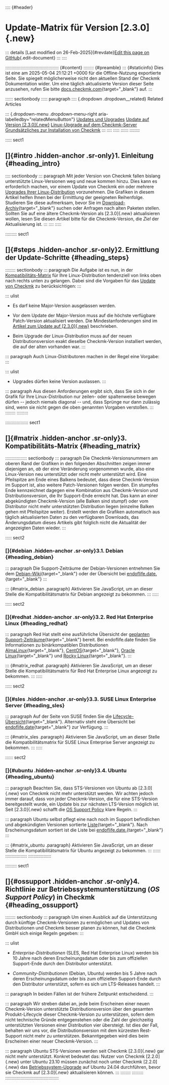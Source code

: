:::: {#header}
# Update-Matrix für Version [2.3.0]{.new}

::: details
[Last modified on 26-Feb-2025]{#revdate}[Edit this page on
GitHub](https://github.com/Checkmk/checkmk-docs/edit/2.3.0/src/onprem/de/update_matrix.asciidoc){.edit-document}
:::
::::

:::::::::::::::::::::::::::::::::::::::::: {#content}
:::::::: {#preamble}
::: {#staticinfo}
Dies ist eine am 2025-05-04 21:12:21 +0000 für die Offline-Nutzung
exportierte Seite. Sie spiegelt möglicherweise nicht den aktuellen Stand
der Checkmk Dokumentation wider. Um eine täglich aktualisierte Version
dieser Seite anzusehen, rufen Sie bitte
[docs.checkmk.com](https://docs.checkmk.com/){target="_blank"} auf.
:::

:::::: sectionbody
::::: paragraph
:::: {.dropdown .dropdown__related}
Related Articles

::: {.dropdown-menu .dropdown-menu-right aria-labelledby="relatedMenuButton"}
[Updates und Upgrades](update.html) [Update auf Version
[2.3.0]{.new}](update_major.html) [Linux-Upgrade auf dem
Checkmk-Server](release_upgrade.html) [Grundsätzliches zur Installation
von Checkmk](install_packages.html)
:::
::::
:::::
::::::
::::::::

::::: sect1
## []{#intro .hidden-anchor .sr-only}1. Einleitung {#heading_intro}

:::: sectionbody
::: paragraph
Mit jeder Version von Checkmk fallen bislang unterstützte
Linux-Versionen weg und neue kommen hinzu. Dies kann es erforderlich
machen, vor einem Update von Checkmk ein oder mehrere [Upgrades Ihrer
Linux-Distribution](release_upgrade.html) vorzunehmen. Die Grafiken in
diesem Artikel helfen Ihnen bei der Ermittlung der geeigneten
Reihenfolge. Studieren Sie diese aufmerksam, bevor Sie im
[Download-Archiv](https://checkmk.com/download/archive){target="_blank"}
suchen oder Anfragen nach alten Paketen stellen. Sollten Sie auf eine
ältere Checkmk-Version als [2.3.0]{.new} aktualisieren wollen, lesen Sie
diesen Artikel bitte für die Checkmk-Version, die *Ziel* der
Aktualisierung ist.
:::
::::
:::::

::::::::: sect1
## []{#steps .hidden-anchor .sr-only}2. Ermittlung der Update-Schritte {#heading_steps}

:::::::: sectionbody
::: paragraph
Die Aufgabe ist es nun, in der [Kompatibilitäts-Matrix](#matrix) für
Ihre Linux-Distribution tendenziell von links oben nach rechts unten zu
gelangen. Dabei sind die Vorgaben für das [Update von
Checkmk](update.html) zu berücksichtigen:
:::

::: ulist
- Es darf keine Major-Version ausgelassen werden.

- Vor dem Update der Major-Version muss auf die höchste verfügbare
  Patch-Version aktualisiert werden. Die Mindestanforderungen sind im
  [Artikel zum Update auf [2.3.0]{.new}](update_major.html#update_patch)
  beschrieben.

- Beim Upgrade der Linux-Distribution muss auf der neuen
  Distributionsversion exakt dieselbe Checkmk-Version installiert
  werden, die auf der alten vorhanden war.
:::

::: paragraph
Auch Linux-Distributoren machen in der Regel eine Vorgabe:
:::

::: ulist
- Upgrades dürfen keine Version auslassen.
:::

::: paragraph
Aus diesen Anforderungen ergibt sich, dass Sie sich in der Grafik für
Ihre Linux-Distribution nur zeilen- oder spaltenweise bewegen dürfen --
jedoch niemals diagonal -- und, dass Sprünge nur dann zulässig sind,
wenn sie nicht gegen die oben genannten Vorgaben verstoßen.
:::
::::::::
:::::::::

:::::::::::::::::: sect1
## []{#matrix .hidden-anchor .sr-only}3. Kompatibilitäts-Matrix {#heading_matrix}

::::::::::::::::: sectionbody
::: paragraph
Die Checkmk-Versionsnummern am oberen Rand der Grafiken in den folgenden
Abschnitten zeigen immer diejenigen an, *ab* der eine Veränderung
vorgenommen wurde, also eine Linux-Version neu unterstützt oder nicht
mehr unterstützt wird. Eine Pfeilspitze am Ende eines Balkens bedeutet,
dass diese Checkmk-Version im Support ist, also weitere Patch-Versionen
folgen werden. Ein stumpfes Ende kennzeichnet dagegen eine Kombination
aus Checkmk-Version und Distributionsversion, die Ihr Support-Ende
erreicht hat. Das kann an einer abgekündigten Checkmk-Version (alle
Balken sind stumpf) oder vom Distributor nicht mehr unterstützten
Distribution liegen (einzelne Balken gehen mit Pfeilspitze weiter).
Erstellt werden die Grafiken automatisch aus täglich aktualisierten
Daten zu den verfügbaren Downloads, das Änderungsdatum dieses Artikels
gibt folglich nicht die Aktualität der angezeigten Daten wieder.
:::

::::: sect2
### []{#debian .hidden-anchor .sr-only}3.1. Debian {#heading_debian}

::: paragraph
Die Support-Zeiträume der Debian-Versionen entnehmen Sie dem
[Debian-Wiki](https://wiki.debian.org/LTS){target="_blank"} oder der
Übersicht bei
[endoflife.date.](https://endoflife.date/debian){target="_blank"}
:::

::: {#matrix_debian .paragraph}
Aktivieren Sie JavaScript, um an dieser Stelle die Kompatibilitätsmatrix
für Debian angezeigt zu bekommen.
:::
:::::

::::: sect2
### []{#redhat .hidden-anchor .sr-only}3.2. Red Hat Enterprise Linux {#heading_redhat}

::: paragraph
Red Hat stellt eine ausführliche Übersicht der [geplanten
Support-Zeiträume](https://access.redhat.com/support/policy/updates/errata){target="_blank"}
bereit. Bei endoflife.date finden Sie Informationen zu binärkompatiblen
Distributionen
[AlmaLinux](https://endoflife.date/almalinux){target="_blank"},
[CentOS](https://endoflife.date/centos){target="_blank"}, [Oracle
Linux](https://endoflife.date/oracle-linux){target="_blank"} und [Rocky
Linux](https://endoflife.date/rocky-linux){target="_blank"}.
:::

::: {#matrix_redhat .paragraph}
Aktivieren Sie JavaScript, um an dieser Stelle die Kompatibilitätsmatrix
für Red Hat Enterprise Linux angezeigt zu bekommen.
:::
:::::

::::: sect2
### []{#sles .hidden-anchor .sr-only}3.3. SUSE Linux Enterprise Server {#heading_sles}

::: paragraph
Auf der Seite von SUSE finden Sie die
[Lifecycle-Übersicht](https://www.suse.com/lifecycle/#product-suse-linux-enterprise-server){target="_blank"}.
Alternativ steht eine Übersicht bei
[endoflife.date](https://endoflife.date/sles){target="_blank"} zur
Verfügung.
:::

::: {#matrix_sles .paragraph}
Aktivieren Sie JavaScript, um an dieser Stelle die Kompatibilitätsmatrix
für SUSE Linux Enterprise Server angezeigt zu bekommen.
:::
:::::

:::::: sect2
### []{#ubuntu .hidden-anchor .sr-only}3.4. Ubuntu {#heading_ubuntu}

::: paragraph
Beachten Sie, dass STS-Versionen von Ubuntu ab [2.3.0]{.new} von Checkmk
nicht mehr unterstützt werden. Wir achten jedoch immer darauf, dass von
jeder Checkmk-Version, die für eine STS-Version bereitgestellt wurde,
ein Update bis zur nächsten LTS-Version möglich ist. Seit [2.3.0]{.new}
schafft die [OS Support Policy](#ossupport) klare Regeln.
:::

::: paragraph
Ubuntu selbst pflegt eine nach noch im Support befindlichen und
abgekündigten Versionen sortierte
[Liste](https://wiki.ubuntu.com/Releases){target="_blank"}. Nach
Erscheinungsdatum sortiert ist die Liste bei
[endoflife.date.](https://endoflife.date/ubuntu){target="_blank"}
:::

::: {#matrix_ubuntu .paragraph}
Aktivieren Sie JavaScript, um an dieser Stelle die Kompatibilitätsmatrix
für Ubuntu angezeigt zu bekommen.
:::
::::::
:::::::::::::::::
::::::::::::::::::

::::::::: sect1
## []{#ossupport .hidden-anchor .sr-only}4. Richtlinie zur Betriebssystemunterstützung (*OS Support Policy*) in Checkmk {#heading_ossupport}

:::::::: sectionbody
::: paragraph
Um einen Ausblick auf die Unterstützung durch künftige Checkmk-Versionen
zu ermöglichen und Updates von Distributionen und Checkmk besser planen
zu können, hat die Checkmk GmbH sich einige Regeln gegeben:
:::

::: ulist
- *Enterprise-Distributionen* (SLES, Red Hat Enterprise Linux) werden
  bis 10 Jahre nach deren Erscheinungsdatum oder bis zum offiziellen
  Support-Ende durch den Distributor unterstützt.

- *Community-Distributionen* (Debian, Ubuntu) werden bis 5 Jahre nach
  deren Erscheinungsdatum oder bis zum offiziellen Support-Ende durch
  den Distributor unterstützt, sofern es sich um LTS-Releases handelt.
:::

::: paragraph
In beiden Fällen ist der frühere Zeitpunkt entscheidend.
:::

::: paragraph
Wir streben dabei an, jede beim Erscheinen einer neuen Checkmk-Version
unterstützte Distributionsversion über den gesamten Produkt-Lifecycle
dieser Checkmk-Version zu unterstützen, sofern dem nicht technische
Gründe entgegenstehen oder die Zahl der gleichzeitig unterstützten
Versionen einer Distribution vier übersteigt. Ist dies der Fall,
behalten wir uns vor, die Distributionsversion mit dem kürzesten
Rest-Support nicht mehr zu unterstützen. Bekanntgegeben wird dies beim
Erscheinen einer neuer Checkmk-Version.
:::

::: paragraph
Ubuntu STS-Versionen werden seit Checkmk [2.3.0]{.new} gar nicht mehr
unterstützt. Konkret bedeutet das: Nutzer von Checkmk [2.2.0]{.new}
unter Ubuntu 23.10 müssen zunächst noch unter Checkmk [2.2.0]{.new} das
[Betriebssystem-Upgrade](release_upgrade.html) auf Ubuntu 24.04
durchführen, bevor sie Checkmk auf [2.3.0]{.new} aktualisieren können.
:::
::::::::
:::::::::
::::::::::::::::::::::::::::::::::::::::::
